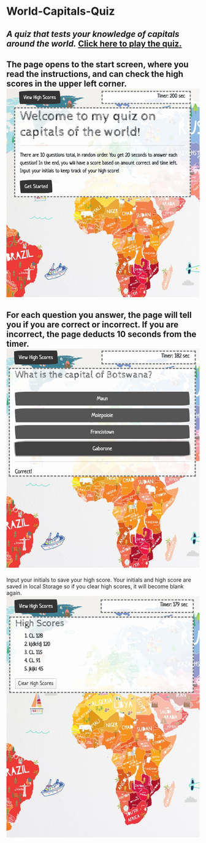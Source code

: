 # World-Capitals-Quiz
*A quiz that tests your knowledge of capitals around the world.*
[Click here to play the quiz.]( https://cml2377.github.io/World-Capitals-Quiz/)
------
The page opens to the start screen, where you read the instructions, and can check the high scores in the upper left corner.
![Screenshot1](assets/Screenshot1.png)
------
For each question you answer, the page will tell you if you are correct or incorrect. If you are incorrect, the page deducts 10 seconds from the timer.
![Screenshot2](assets/Screenshot2.png)
------
Input your initials to save your high score. Your initials and high score are saved in local Storage so if you clear high scores, it will become blank again. 
![Screenshot3](assets/Screenshot3.png)
